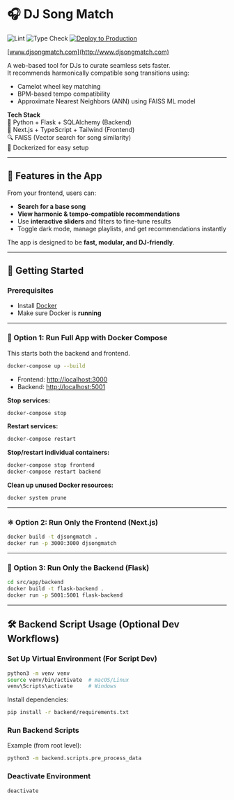 # 🎧 DJ Song Match
![Lint](https://github.com/ChicoState/djsongmatch/actions/workflows/lint.yml/badge.svg)
![Type Check](https://github.com/ChicoState/djsongmatch/actions/workflows/typecheck.yml/badge.svg)
[![Deploy to Production](https://github.com/ChicoState/djsongmatch/actions/workflows/deploy_to_home_server.yml/badge.svg)](https://github.com/ChicoState/djsongmatch/actions/workflows/deploy_to_home_server.yml)

[www.djsongmatch.com](http://www.djsongmatch.com)

A web-based tool for DJs to curate seamless sets faster.  
It recommends harmonically compatible song transitions using:

- Camelot wheel key matching
- BPM-based tempo compatibility
- Approximate Nearest Neighbors (ANN) using FAISS ML model

**Tech Stack**  
🧠 Python + Flask + SQLAlchemy (Backend)  
🎵 Next.js + TypeScript + Tailwind (Frontend)  
🔍 FAISS (Vector search for song similarity)  
🐳 Dockerized for easy setup

---

## 🧠 Features in the App

From your frontend, users can:

- **Search for a base song**
- **View harmonic & tempo-compatible recommendations**
- Use **interactive sliders** and filters to fine-tune results
- Toggle dark mode, manage playlists, and get recommendations instantly

The app is designed to be **fast, modular, and DJ-friendly**.

---

## 🚀 Getting Started

### Prerequisites

- Install [Docker](https://www.docker.com/)
- Make sure Docker is **running**

---

### 🐳 Option 1: Run Full App with Docker Compose

This starts both the backend and frontend.

```bash
docker-compose up --build
```

- Frontend: [http://localhost:3000](http://localhost:3000)  
- Backend: [http://localhost:5001](http://localhost:5001)

**Stop services:**
```bash
docker-compose stop
```

**Restart services:**
```bash
docker-compose restart
```

**Stop/restart individual containers:**
```bash
docker-compose stop frontend
docker-compose restart backend
```

**Clean up unused Docker resources:**
```bash
docker system prune
```

---

### ⚛️ Option 2: Run Only the Frontend (Next.js)

```bash
docker build -t djsongmatch .
docker run -p 3000:3000 djsongmatch
```

---

### 🐍 Option 3: Run Only the Backend (Flask)

```bash
cd src/app/backend
docker build -t flask-backend .
docker run -p 5001:5001 flask-backend
```

---

## 🛠 Backend Script Usage (Optional Dev Workflows)

### Set Up Virtual Environment (For Script Dev)
```bash
python3 -m venv venv
source venv/bin/activate  # macOS/Linux
venv\Scripts\activate     # Windows
```

Install dependencies:

```bash
pip install -r backend/requirements.txt
```

### Run Backend Scripts

Example (from root level):

```bash
python3 -m backend.scripts.pre_process_data
```

### Deactivate Environment
```bash
deactivate
```
